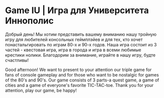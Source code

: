# Game IU | Игра для Университета Иннополис
Добрый день! 
Мы хотим представить вашему вниманию нашу тройную игру для любителей консольных геймплэйев и для тех, кто хочет понастальгировать по играм 80-х и 90-х годов.
Наша игра состоит из 3 частей - квестовая игра, игра в города и игра в всеми любимые крестики нолики.
Благодорим за внимание, играйте в нашу игру, будте счастливы!



Good afternoon! 
We want to present to your attention our triple game for fans of console gameplay and for those who want to be nostalgic for games of the 80's and 90's.
Our game consists of 3 parts-a quest game, a game of cities and a game of everyone's favorite TIC-TAC-toe.
Thank you for your attention, play our game, be happy!
